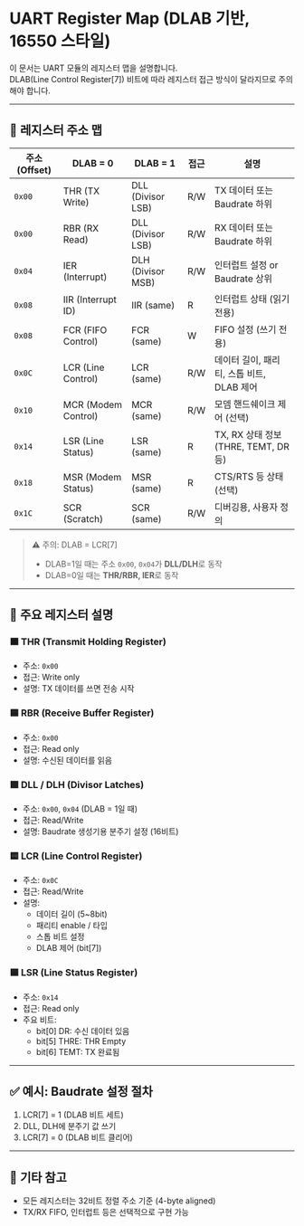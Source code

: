 # UART Register Map (DLAB 기반, 16550 스타일)

이 문서는 UART 모듈의 레지스터 맵을 설명합니다.  
DLAB(Line Control Register\[7\]) 비트에 따라 레지스터 접근 방식이 달라지므로 주의해야 합니다.

---

## 📐 레지스터 주소 맵

| 주소 (Offset) | DLAB = 0           | DLAB = 1           | 접근 | 설명 |
|---------------|---------------------|---------------------|------|------|
| `0x00`        | THR (TX Write)      | DLL (Divisor LSB)   | R/W  | TX 데이터 또는 Baudrate 하위 |
| `0x00`        | RBR (RX Read)       | DLL (Divisor LSB)   | R/W  | RX 데이터 또는 Baudrate 하위 |
| `0x04`        | IER (Interrupt)     | DLH (Divisor MSB)   | R/W  | 인터럽트 설정 or Baudrate 상위 |
| `0x08`        | IIR (Interrupt ID)  | IIR (same)          | R    | 인터럽트 상태 (읽기 전용) |
| `0x08`        | FCR (FIFO Control)  | FCR (same)          | W    | FIFO 설정 (쓰기 전용) |
| `0x0C`        | LCR (Line Control)  | LCR (same)          | R/W  | 데이터 길이, 패리티, 스톱 비트, DLAB 제어 |
| `0x10`        | MCR (Modem Control) | MCR (same)          | R/W  | 모뎀 핸드쉐이크 제어 (선택) |
| `0x14`        | LSR (Line Status)   | LSR (same)          | R    | TX, RX 상태 정보 (THRE, TEMT, DR 등) |
| `0x18`        | MSR (Modem Status)  | MSR (same)          | R    | CTS/RTS 등 상태 (선택) |
| `0x1C`        | SCR (Scratch)       | SCR (same)          | R/W  | 디버깅용, 사용자 정의 |

> ⚠️ 주의: DLAB = LCR[7]  
> - DLAB=1일 때는 주소 `0x00`, `0x04`가 **DLL/DLH**로 동작  
> - DLAB=0일 때는 **THR/RBR, IER**로 동작

---

## 🧾 주요 레지스터 설명

### 🟧 THR (Transmit Holding Register)
- 주소: `0x00`
- 접근: Write only
- 설명: TX 데이터를 쓰면 전송 시작

### 🟦 RBR (Receive Buffer Register)
- 주소: `0x00`
- 접근: Read only
- 설명: 수신된 데이터를 읽음

### 🟩 DLL / DLH (Divisor Latches)
- 주소: `0x00`, `0x04` (DLAB = 1일 때)
- 접근: Read/Write
- 설명: Baudrate 생성기용 분주기 설정 (16비트)

### 🟨 LCR (Line Control Register)
- 주소: `0x0C`
- 접근: Read/Write
- 설명:
  - 데이터 길이 (5~8bit)
  - 패리티 enable / 타입
  - 스톱 비트 설정
  - DLAB 제어 (bit[7])

### 🟦 LSR (Line Status Register)
- 주소: `0x14`
- 접근: Read only
- 주요 비트:
  - bit[0] DR: 수신 데이터 있음
  - bit[5] THRE: THR Empty
  - bit[6] TEMT: TX 완료됨

---

## ✅ 예시: Baudrate 설정 절차

1. LCR[7] = 1 (DLAB 비트 세트)
2. DLL, DLH에 분주기 값 쓰기
3. LCR[7] = 0 (DLAB 비트 클리어)

---

## 📎 기타 참고

- 모든 레지스터는 32비트 정렬 주소 기준 (4-byte aligned)
- TX/RX FIFO, 인터럽트 등은 선택적으로 구현 가능

